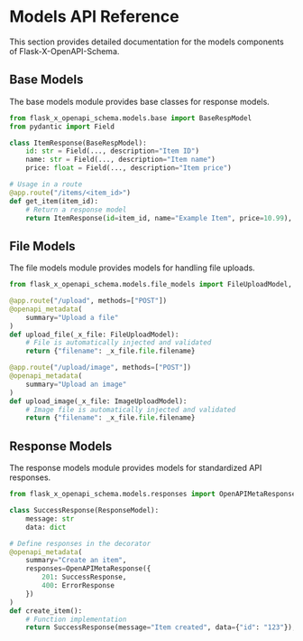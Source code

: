 # Models API Reference

This section provides detailed documentation for the models components of Flask-X-OpenAPI-Schema.

## Base Models

The base models module provides base classes for response models.

```python
from flask_x_openapi_schema.models.base import BaseRespModel
from pydantic import Field

class ItemResponse(BaseRespModel):
    id: str = Field(..., description="Item ID")
    name: str = Field(..., description="Item name")
    price: float = Field(..., description="Item price")

# Usage in a route
@app.route("/items/<item_id>")
def get_item(item_id):
    # Return a response model
    return ItemResponse(id=item_id, name="Example Item", price=10.99), 200
```

## File Models

The file models module provides models for handling file uploads.

```python
from flask_x_openapi_schema.models.file_models import FileUploadModel, ImageUploadModel

@app.route("/upload", methods=["POST"])
@openapi_metadata(
    summary="Upload a file"
)
def upload_file(_x_file: FileUploadModel):
    # File is automatically injected and validated
    return {"filename": _x_file.file.filename}

@app.route("/upload/image", methods=["POST"])
@openapi_metadata(
    summary="Upload an image"
)
def upload_image(_x_file: ImageUploadModel):
    # Image file is automatically injected and validated
    return {"filename": _x_file.file.filename}
```

## Response Models

The response models module provides models for standardized API responses.

```python
from flask_x_openapi_schema.models.responses import OpenAPIMetaResponse, ResponseModel

class SuccessResponse(ResponseModel):
    message: str
    data: dict

# Define responses in the decorator
@openapi_metadata(
    summary="Create an item",
    responses=OpenAPIMetaResponse({
        201: SuccessResponse,
        400: ErrorResponse
    })
)
def create_item():
    # Function implementation
    return SuccessResponse(message="Item created", data={"id": "123"}), 201
```
